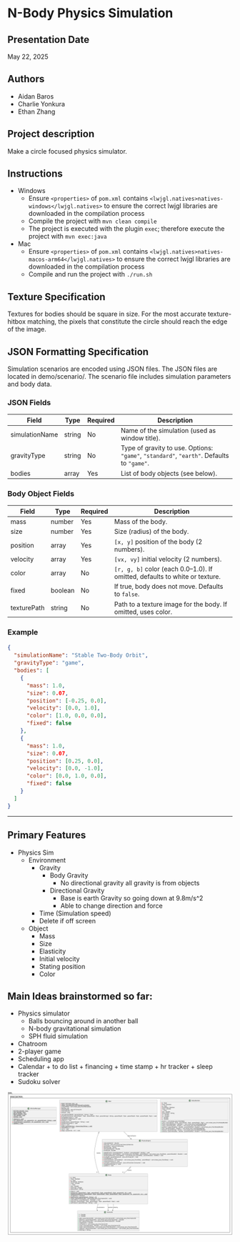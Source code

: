 # N-Body Physics Simulation

## Presentation Date
May 22, 2025

## Authors
- Aidan Baros
- Charlie Yonkura
- Ethan Zhang

## Project description
Make a circle focused physics simulator.

## Instructions
- Windows
    - Ensure `<properties>` of `pom.xml` contains `<lwjgl.natives>natives-windows</lwjgl.natives>` to ensure the correct lwjgl libraries are downloaded in the compilation process
    - Compile the project with `mvn clean compile`
    - The project is executed with the plugin `exec`; therefore execute the project with `mvn exec:java`
- Mac
    - Ensure `<properties>` of `pom.xml` contains `<lwjgl.natives>natives-macos-arm64</lwjgl.natives>` to ensure the correct lwjgl libraries are downloaded in the compilation process
    - Compile and run the project with `./run.sh`

## Texture Specification
Textures for bodies should be square in size. For the most accurate texture-hitbox matching, the pixels that constitute the circle should reach the edge of the image.

## JSON Formatting Specification
Simulation scenarios are encoded using JSON files. The JSON files are located in demo/scenario/. The scenario file includes simulation parameters and body data.

### JSON Fields
| Field           | Type     | Required | Description                                                                 |
|-----------------|----------|----------|-----------------------------------------------------------------------------|
| simulationName  | string   | No       | Name of the simulation (used as window title).                              |
| gravityType     | string   | No       | Type of gravity to use. Options: `"game"`, `"standard"`, `"earth"`. Defaults to `"game"`. |
| bodies          | array    | Yes      | List of body objects (see below).                                           |

### Body Object Fields

| Field        | Type     | Required | Description                                                                 |
|--------------|----------|----------|-----------------------------------------------------------------------------|
| mass         | number   | Yes      | Mass of the body.                                                           |
| size         | number   | Yes      | Size (radius) of the body.                                                  |
| position     | array    | Yes      | `[x, y]` position of the body (2 numbers).                                  |
| velocity     | array    | Yes      | `[vx, vy]` initial velocity (2 numbers).                                    |
| color        | array    | No       | `[r, g, b]` color (each 0.0–1.0). If omitted, defaults to white or texture. |
| fixed        | boolean  | No       | If true, body does not move. Defaults to `false`.                           |
| texturePath  | string   | No       | Path to a texture image for the body. If omitted, uses color.               |

### Example

```json
{
  "simulationName": "Stable Two-Body Orbit",
  "gravityType": "game",
  "bodies": [
    {
      "mass": 1.0,
      "size": 0.07,
      "position": [-0.25, 0.0],
      "velocity": [0.0, 1.0],
      "color": [1.0, 0.0, 0.0],
      "fixed": false
    },
    {
      "mass": 1.0,
      "size": 0.07,
      "position": [0.25, 0.0],
      "velocity": [0.0, -1.0],
      "color": [0.0, 1.0, 0.0],
      "fixed": false
    }
  ]
}
```

---

## Primary Features
- Physics Sim
    - Environment 
        - Gravity
            - Body Gravity
                - No directional gravity all gravity is from objects
            - Directional Gravity 
                - Base is earth Gravity so going down at 9.8m/s^2
                - Able to change direction and force
        - Time (Simulation speed)
        - Delete if off screen
    - Object
        - Mass
        - Size
        - Elasticity
        - Initial velocity
        - Stating position
        - Color

## Main Ideas brainstormed so far:
- Physics simulator
	- Balls bouncing around in another ball
	- N-body gravitational simulation
	- SPH fluid simulation 
- Chatroom
- 2-player game
- Scheduling app
- Calendar + to do list + financing + time stamp + hr tracker + sleep tracker 
- Sudoku solver

![UML Diagram](demo/diagram/uml-diagram.png?raw=true&v=6c328dc)


